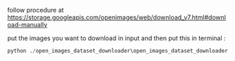follow procedure at https://storage.googleapis.com/openimages/web/download_v7.html#download-manually

put the images you want to download in input and then put this in terminal :
```python
python ./open_images_dataset_downloader\open_images_dataset_downloader.py .\open_images_dataset_downloader\input\open_images_dataset_files_to_download.txt --download_folder=.\open_images_dataset_downloader\output\100_img --num_processes=5
```